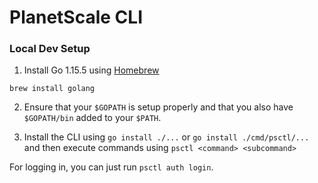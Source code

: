 # PlanetScale CLI

### Local Dev Setup
1. Install Go 1.15.5 using [Homebrew](https://brew.sh)

```
brew install golang
```

2. Ensure that your `$GOPATH` is setup properly and that you also have `$GOPATH/bin` added to your `$PATH`.

3. Install the CLI using `go install ./...` or `go install ./cmd/psctl/...` and then execute commands using `psctl <command> <subcommand>`

For logging in, you can just run `psctl auth login`.
